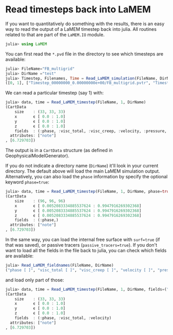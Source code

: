 # Read timesteps back into LaMEM
If you want to quantitatively do something with the results, there is an easy way to read the output of a LaMEM timestep back into julia. All routines related to that are part of the `LaMEM.IO` module.

```julia
julia> using LaMEM
```
You can first read the `*.pvd` file in the directory to see which timesteps are available:
```julia
julia> FileName="FB_multigrid"
julia> DirName ="test"
julia> Timestep, Filenames, Time = Read_LaMEM_simulation(FileName, DirName)
([0, 1], ["Timestep_00000000_0.00000000e+00/FB_multigrid.pvtr", "Timestep_00000001_6.72970343e+00/FB_multigrid.pvtr"], [0.0, 6.729703])
```
We can read a particular timestep (say 1) with:
```julia
julia> data, time = Read_LaMEM_timestep(FileName, 1, DirName)
(CartData 
    size    : (33, 33, 33)
    x       ϵ [ 0.0 : 1.0]
    y       ϵ [ 0.0 : 1.0]
    z       ϵ [ 0.0 : 1.0]
    fields  : (:phase, :visc_total, :visc_creep, :velocity, :pressure, :strain_rate, :j2_dev_stress, :j2_strain_rate)
  attributes: ["note"]
, [6.729703])
```
The output is in a `CartData` structure (as defined in GeophysicalModelGenerator).

If you do not indicate a directory name (`DirName`) it'll look in your current directory. The default above will load the main LaMEM simulation output. Alternatively, you can also load the `phase` information by specify the optional keyword `phase=true`:
```julia
julia> data, time = Read_LaMEM_timestep(FileName, 1, DirName, phase=true)
(CartData 
    size    : (96, 96, 96)
    x       ϵ [ 0.0052083334885537624 : 0.9947916269302368]
    y       ϵ [ 0.0052083334885537624 : 0.9947916269302368]
    z       ϵ [ 0.0052083334885537624 : 0.9947916269302368]
    fields  : (:phase,)
  attributes: ["note"]
, [6.729703])
```
In the same way, you can load the internal free surface with `surf=true` (if that was saved), or passive tracers (`passive_tracers=true`).
If you don't want to load all the fields in the file back to julia, you can check which fields are available:

```julia
julia> Read_LaMEM_fieldnames(FileName, DirName)
("phase [ ]", "visc_total [ ]", "visc_creep [ ]", "velocity [ ]", "pressure [ ]", "strain_rate [ ]", "j2_dev_stress [ ]", "j2_strain_rate [ ]")
```
and load only part of those:
```julia
julia> data, time = Read_LaMEM_timestep(FileName, 1, DirName, fields=("phase [ ]", "visc_total [ ]","velocity [ ]"))
(CartData 
    size    : (33, 33, 33)
    x       ϵ [ 0.0 : 1.0]
    y       ϵ [ 0.0 : 1.0]
    z       ϵ [ 0.0 : 1.0]
    fields  : (:phase, :visc_total, :velocity)
  attributes: ["note"]
, [6.729703])
```
